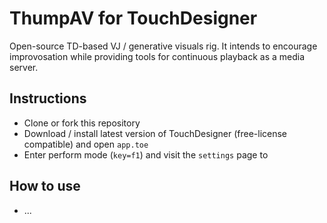 # ThumpAV for TouchDesigner

Open-source TD-based VJ / generative visuals rig. It intends to encourage improvosation while providing tools for continuous playback as a media server.

## Instructions
- Clone or fork this repository
- Download / install latest version of TouchDesigner (free-license compatible) and open `app.toe`
- Enter perform mode (`key=f1`) and visit the `settings` page to 

## How to use
- ...
